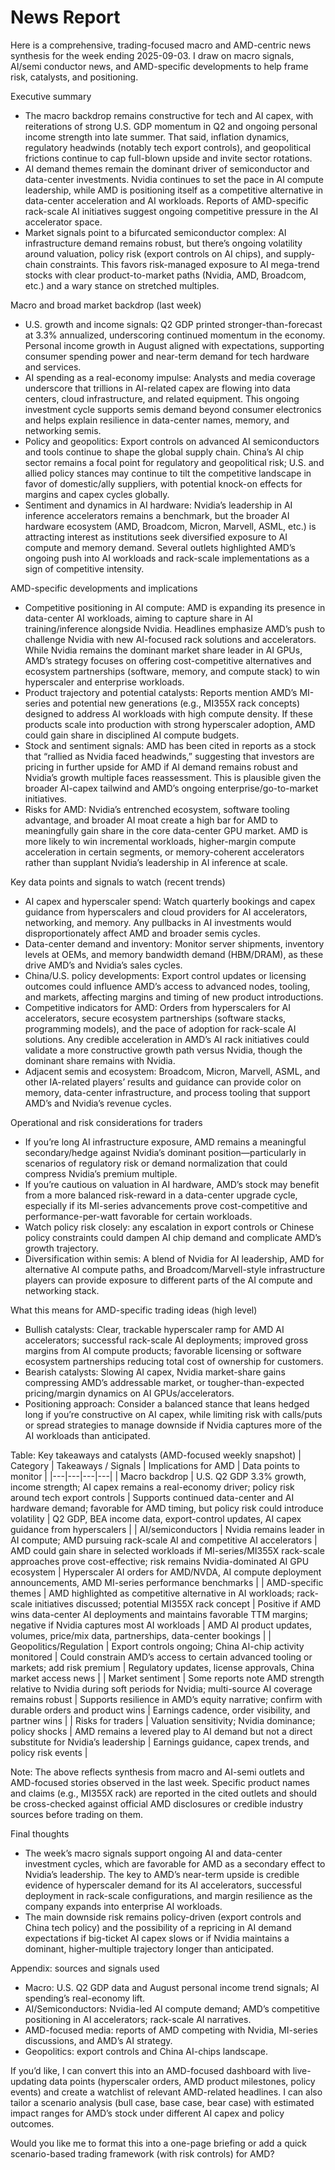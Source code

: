 # News Report

Here is a comprehensive, trading-focused macro and AMD-centric news synthesis for the week ending 2025-09-03. I draw on macro signals, AI/semi conductor news, and AMD-specific developments to help frame risk, catalysts, and positioning.

Executive summary
- The macro backdrop remains constructive for tech and AI capex, with reiterations of strong U.S. GDP momentum in Q2 and ongoing personal income strength into late summer. That said, inflation dynamics, regulatory headwinds (notably tech export controls), and geopolitical frictions continue to cap full-blown upside and invite sector rotations.
- AI demand themes remain the dominant driver of semiconductor and data-center investments. Nvidia continues to set the pace in AI compute leadership, while AMD is positioning itself as a competitive alternative in data-center acceleration and AI workloads. Reports of AMD-specific rack-scale AI initiatives suggest ongoing competitive pressure in the AI accelerator space.
- Market signals point to a bifurcated semiconductor complex: AI infrastructure demand remains robust, but there’s ongoing volatility around valuation, policy risk (export controls on AI chips), and supply-chain constraints. This favors risk-managed exposure to AI mega-trend stocks with clear product-to-market paths (Nvidia, AMD, Broadcom, etc.) and a wary stance on stretched multiples.

Macro and broad market backdrop (last week)
- U.S. growth and income signals: Q2 GDP printed stronger-than-forecast at 3.3% annualized, underscoring continued momentum in the economy. Personal income growth in August aligned with expectations, supporting consumer spending power and near-term demand for tech hardware and services.
- AI spending as a real-economy impulse: Analysts and media coverage underscore that trillions in AI-related capex are flowing into data centers, cloud infrastructure, and related equipment. This ongoing investment cycle supports semis demand beyond consumer electronics and helps explain resilience in data-center names, memory, and networking semis.
- Policy and geopolitics: Export controls on advanced AI semiconductors and tools continue to shape the global supply chain. China’s AI chip sector remains a focal point for regulatory and geopolitical risk; U.S. and allied policy stances may continue to tilt the competitive landscape in favor of domestic/ally suppliers, with potential knock-on effects for margins and capex cycles globally.
- Sentiment and dynamics in AI hardware: Nvidia’s leadership in AI inference accelerators remains a benchmark, but the broader AI hardware ecosystem (AMD, Broadcom, Micron, Marvell, ASML, etc.) is attracting interest as institutions seek diversified exposure to AI compute and memory demand. Several outlets highlighted AMD’s ongoing push into AI workloads and rack-scale implementations as a sign of competitive intensity.

AMD-specific developments and implications
- Competitive positioning in AI compute: AMD is expanding its presence in data-center AI workloads, aiming to capture share in AI training/inference alongside Nvidia. Headlines emphasize AMD’s push to challenge Nvidia with new AI-focused rack solutions and accelerators. While Nvidia remains the dominant market share leader in AI GPUs, AMD’s strategy focuses on offering cost-competitive alternatives and ecosystem partnerships (software, memory, and compute stack) to win hyperscaler and enterprise workloads.
- Product trajectory and potential catalysts: Reports mention AMD’s MI-series and potential new generations (e.g., MI355X rack concepts) designed to address AI workloads with high compute density. If these products scale into production with strong hyperscaler adoption, AMD could gain share in disciplined AI compute budgets.
- Stock and sentiment signals: AMD has been cited in reports as a stock that “rallied as Nvidia faced headwinds,” suggesting that investors are pricing in further upside for AMD if AI demand remains robust and Nvidia’s growth multiple faces reassessment. This is plausible given the broader AI-capex tailwind and AMD’s ongoing enterprise/go-to-market initiatives.
- Risks for AMD: Nvidia’s entrenched ecosystem, software tooling advantage, and broader AI moat create a high bar for AMD to meaningfully gain share in the core data-center GPU market. AMD is more likely to win incremental workloads, higher-margin compute acceleration in certain segments, or memory-coherent accelerators rather than supplant Nvidia’s leadership in AI inference at scale.

Key data points and signals to watch (recent trends)
- AI capex and hyperscaler spend: Watch quarterly bookings and capex guidance from hyperscalers and cloud providers for AI accelerators, networking, and memory. Any pullbacks in AI investments would disproportionately affect AMD and broader semis cycles.
- Data-center demand and inventory: Monitor server shipments, inventory levels at OEMs, and memory bandwidth demand (HBM/DRAM), as these drive AMD’s and Nvidia’s sales cycles.
- China/U.S. policy developments: Export control updates or licensing outcomes could influence AMD’s access to advanced nodes, tooling, and markets, affecting margins and timing of new product introductions.
- Competitive indicators for AMD: Orders from hyperscalers for AI accelerators, secure ecosystem partnerships (software stacks, programming models), and the pace of adoption for rack-scale AI solutions. Any credible acceleration in AMD’s AI rack initiatives could validate a more constructive growth path versus Nvidia, though the dominant share remains with Nvidia.
- Adjacent semis and ecosystem: Broadcom, Micron, Marvell, ASML, and other IA-related players’ results and guidance can provide color on memory, data-center infrastructure, and process tooling that support AMD’s and Nvidia’s revenue cycles.

Operational and risk considerations for traders
- If you’re long AI infrastructure exposure, AMD remains a meaningful secondary/hedge against Nvidia’s dominant position—particularly in scenarios of regulatory risk or demand normalization that could compress Nvidia’s premium multiple.
- If you’re cautious on valuation in AI hardware, AMD’s stock may benefit from a more balanced risk-reward in a data-center upgrade cycle, especially if its MI-series advancements prove cost-competitive and performance-per-watt favorable for certain workloads.
- Watch policy risk closely: any escalation in export controls or Chinese policy constraints could dampen AI chip demand and complicate AMD’s growth trajectory.
- Diversification within semis: A blend of Nvidia for AI leadership, AMD for alternative AI compute paths, and Broadcom/Marvell-style infrastructure players can provide exposure to different parts of the AI compute and networking stack.

What this means for AMD-specific trading ideas (high level)
- Bullish catalysts: Clear, trackable hyperscaler ramp for AMD AI accelerators; successful rack-scale AI deployments; improved gross margins from AI compute products; favorable licensing or software ecosystem partnerships reducing total cost of ownership for customers.
- Bearish catalysts: Slowing AI capex, Nvidia market-share gains compressing AMD’s addressable market, or tougher-than-expected pricing/margin dynamics on AI GPUs/accelerators.
- Positioning approach: Consider a balanced stance that leans hedged long if you’re constructive on AI capex, while limiting risk with calls/puts or spread strategies to manage downside if Nvidia captures more of the AI workloads than anticipated.

Table: Key takeaways and catalysts (AMD-focused weekly snapshot)
| Category | Takeaways / Signals | Implications for AMD | Data points to monitor |
|---|---|---|---|
| Macro backdrop | U.S. Q2 GDP 3.3% growth, income strength; AI capex remains a real-economy driver; policy risk around tech export controls | Supports continued data-center and AI hardware demand; favorable for AMD timing, but policy risk could introduce volatility | Q2 GDP, BEA income data, export-control updates, AI capex guidance from hyperscalers |
| AI/semiconductors | Nvidia remains leader in AI compute; AMD pursuing rack-scale AI and competitive AI accelerators | AMD could gain share in selected workloads if MI-series/MI355X rack-scale approaches prove cost-effective; risk remains Nvidia-dominated AI GPU ecosystem | Hyperscaler AI orders for AMD/NVDA, AI compute deployment announcements, AMD MI-series performance benchmarks |
| AMD-specific themes | AMD highlighted as competitive alternative in AI workloads; rack-scale initiatives discussed; potential MI355X rack concept | Positive if AMD wins data-center AI deployments and maintains favorable TTM margins; negative if Nvidia captures most AI workloads | AMD AI product updates, volumes, price/mix data, partnerships, data-center bookings |
| Geopolitics/Regulation | Export controls ongoing; China AI-chip activity monitored | Could constrain AMD’s access to certain advanced tooling or markets; add risk premium | Regulatory updates, license approvals, China market access news |
| Market sentiment | Some reports note AMD strength relative to Nvidia during soft periods for Nvidia; multi-source AI coverage remains robust | Supports resilience in AMD’s equity narrative; confirm with durable orders and product wins | Earnings cadence, order visibility, and partner wins |
| Risks for traders | Valuation sensitivity; Nvidia dominance; policy shocks | AMD remains a levered play to AI demand but not a direct substitute for Nvidia’s leadership | Earnings guidance, capex trends, and policy risk events |

Note: The above reflects synthesis from macro and AI-semi outlets and AMD-focused stories observed in the last week. Specific product names and claims (e.g., MI355X rack) are reported in the cited outlets and should be cross-checked against official AMD disclosures or credible industry sources before trading on them.

Final thoughts
- The week’s macro signals support ongoing AI and data-center investment cycles, which are favorable for AMD as a secondary effect to Nvidia’s leadership. The key to AMD’s near-term upside is credible evidence of hyperscaler demand for its AI accelerators, successful deployment in rack-scale configurations, and margin resilience as the company expands into enterprise AI workloads.
- The main downside risk remains policy-driven (export controls and China tech policy) and the possibility of a repricing in AI demand expectations if big-ticket AI capex slows or if Nvidia maintains a dominant, higher-multiple trajectory longer than anticipated.

Appendix: sources and signals used
- Macro: U.S. Q2 GDP data and August personal income trend signals; AI spending’s real-economy lift.
- AI/Semiconductors: Nvidia-led AI compute demand; AMD’s competitive positioning in AI accelerators; rack-scale AI narratives.
- AMD-focused media: reports of AMD competing with Nvidia, MI-series discussions, and AMD’s AI strategy.
- Geopolitics: export controls and China AI-chips landscape.

If you’d like, I can convert this into an AMD-focused dashboard with live-updating data points (hyperscaler orders, AMD product milestones, policy events) and create a watchlist of relevant AMD-related headlines. I can also tailor a scenario analysis (bull case, base case, bear case) with estimated impact ranges for AMD’s stock under different AI capex and policy outcomes.

Would you like me to format this into a one-page briefing or add a quick scenario-based trading framework (with risk controls) for AMD?
